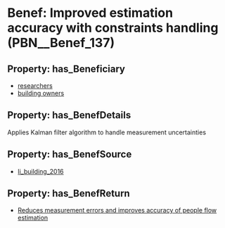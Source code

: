 # Benef: __Improved estimation accuracy with constraints handling__ (PBN__Benef_137)

## Property: has_Beneficiary

* [researchers](../Stakeholder/PBN__Stakeholder_2)
* [building owners](../Stakeholder/PBN__Stakeholder_80)

## Property: has_BenefDetails

Applies Kalman filter algorithm to handle measurement uncertainties

## Property: has_BenefSource

* [li_building_2016](../Article/PBN__Article_29)

## Property: has_BenefReturn

* [Reduces measurement errors and improves accuracy of people flow estimation](../BenefReturn/PBN__BenefReturn_136)

